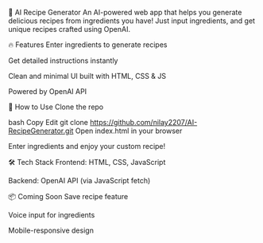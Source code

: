 🧠 AI Recipe Generator
An AI-powered web app that helps you generate delicious recipes from ingredients you have! Just input ingredients, and get unique recipes crafted using OpenAI.

🔥 Features
Enter ingredients to generate recipes

Get detailed instructions instantly

Clean and minimal UI built with HTML, CSS & JS

Powered by OpenAI API

🚀 How to Use
Clone the repo

bash
Copy
Edit
git clone https://github.com/nilay2207/AI-RecipeGenerator.git
Open index.html in your browser

Enter ingredients and enjoy your custom recipe!

🛠 Tech Stack
Frontend: HTML, CSS, JavaScript

Backend: OpenAI API (via JavaScript fetch)

📦 Coming Soon
Save recipe feature

Voice input for ingredients

Mobile-responsive design
